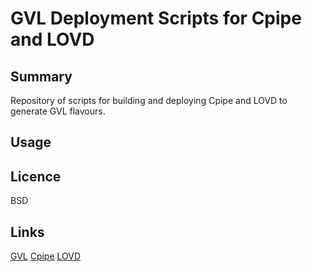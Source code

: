# GVL Deployment Scripts for Cpipe and LOVD

## Summary
Repository of scripts for building and deploying Cpipe and LOVD to generate GVL flavours.

## Usage

## Licence
BSD

## Links
[GVL](https://genome.edu.au/)
[Cpipe](http://cpipeline.org)
[LOVD](http://www.lovd.nl)


